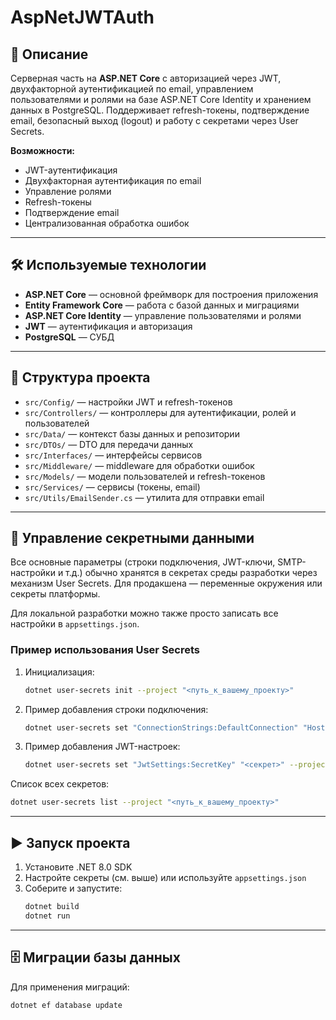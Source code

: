 # AspNetJWTAuth

## 🚀 Описание

Серверная часть на **ASP.NET Core** с авторизацией через JWT, двухфакторной аутентификацией по email, управлением пользователями и ролями на базе ASP.NET Core Identity и хранением данных в PostgreSQL. Поддерживает refresh-токены, подтверждение email, безопасный выход (logout) и работу с секретами через User Secrets. 

**Возможности:**
- JWT-аутентификация
- Двухфакторная аутентификация по email
- Управление ролями
- Refresh-токены
- Подтверждение email
- Централизованная обработка ошибок

---

## 🛠️ Используемые технологии

- **ASP.NET Core** — основной фреймворк для построения приложения
- **Entity Framework Core** — работа с базой данных и миграциями
- **ASP.NET Core Identity** — управление пользователями и ролями
- **JWT** — аутентификация и авторизация
- **PostgreSQL** — СУБД

---

## 📁 Структура проекта

- `src/Config/` — настройки JWT и refresh-токенов
- `src/Controllers/` — контроллеры для аутентификации, ролей и пользователей
- `src/Data/` — контекст базы данных и репозитории
- `src/DTOs/` — DTO для передачи данных
- `src/Interfaces/` — интерфейсы сервисов
- `src/Middleware/` — middleware для обработки ошибок
- `src/Models/` — модели пользователей и refresh-токенов
- `src/Services/` — сервисы (токены, email)
- `src/Utils/EmailSender.cs` — утилита для отправки email

---

## 🔐 Управление секретными данными

Все основные параметры (строки подключения, JWT-ключи, SMTP-настройки и т.д.) обычно хранятся в секретах среды разработки через механизм User Secrets. Для продакшена — переменные окружения или секреты платформы.

Для локальной разработки можно также просто записать все настройки в `appsettings.json`.

### Пример использования User Secrets

1. Инициализация:
   ```sh
   dotnet user-secrets init --project "<путь_к_вашему_проекту>"
   ```
2. Пример добавления строки подключения:
   ```sh
   dotnet user-secrets set "ConnectionStrings:DefaultConnection" "Host=..." --project "<путь_к_вашему_проекту>"
   ```
3. Пример добавления JWT-настроек:
   ```sh
   dotnet user-secrets set "JwtSettings:SecretKey" "<секрет>" --project "<путь_к_вашему_проекту>"
   ```

Список всех секретов:
```sh
dotnet user-secrets list --project "<путь_к_вашему_проекту>"
```

---

## ▶️ Запуск проекта

1. Установите .NET 8.0 SDK
2. Настройте секреты (см. выше) или используйте `appsettings.json`
3. Соберите и запустите:
   ```sh
   dotnet build
   dotnet run
   ```

---

## 🗄️ Миграции базы данных

Для применения миграций:
```sh
dotnet ef database update
```